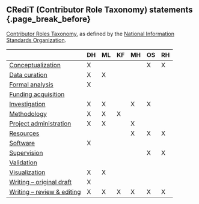 ## CRediT (Contributor Role Taxonomy) statements {.page_break_before}

[Contributor Roles Taxonomy](https://credit.niso.org/), as defined by the [National Information Standards Organization](https://credit.niso.org/contributor-roles-defined/).

|                                                                                                | DH | ML | KF | MH | OS | RH |
|------------------------------------------------------------------------------------------------|----|----|----|----|----|----|
| [Conceptualization](https://credit.niso.org/contributor-roles/conceptualization/)              | X  |    |    |    | X  | X  |
| [Data curation](https://credit.niso.org/contributor-roles/data-curation/)                      | X  | X  |    |    |    |    |
| [Formal analysis](https://credit.niso.org/contributor-roles/formal-analysis/)                  | X  |    |    |    |    |    |
| [Funding acquisition](https://credit.niso.org/contributor-roles/funding-acquisition/)          |    |    |    |    |    |    |
| [Investigation](https://credit.niso.org/contributor-roles/investigation/)                      | X  | X  |    | X  | X  |    |
| [Methodology](https://credit.niso.org/contributor-roles/methodology/)                          | X  | X  | X  |    |    |    |
| [Project administration](https://credit.niso.org/contributor-roles/project-administration/)    | X  | X  |    | X  |    |    |
| [Resources](https://credit.niso.org/contributor-roles/resources/)                              |    |    |    | X  | X  | X  |
| [Software](https://credit.niso.org/contributor-roles/software/)                                | X  |    |    |    |    |    |
| [Supervision](https://credit.niso.org/contributor-roles/supervision/)                          |    |    |    |    | X  | X  |
| [Validation](https://credit.niso.org/contributor-roles/validation/)                            |    |    |    |    |    |    |
| [Visualization](https://credit.niso.org/contributor-roles/visualization/)                      | X  | X  |    |    |    |    |
| [Writing – original draft](https://credit.niso.org/contributor-roles/writing-original-draft/)  | X  |    |    |    |    |    |
| [Writing – review & editing](https://credit.niso.org/contributor-roles/writing-original-draft/)| X  | X  | X  | X  | X  | X  |